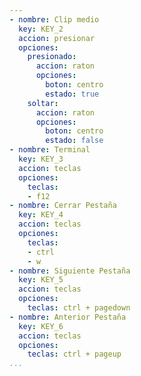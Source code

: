 ```yaml
---
- nombre: Clip medio
  key: KEY_2
  accion: presionar
  opciones:
    presionado:
      accion: raton
      opciones:
        boton: centro
        estado: true
    soltar:
      accion: raton
      opciones:
        boton: centro
        estado: false
- nombre: Terminal
  key: KEY_3
  accion: teclas
  opciones:
    teclas:
    - f12
- nombre: Cerrar Pestaña
  key: KEY_4
  accion: teclas
  opciones:
    teclas:
    - ctrl
    - w
- nombre: Siguiente Pestaña
  key: KEY_5
  accion: teclas
  opciones:
    teclas: ctrl + pagedown
- nombre: Anterior Pestaña
  key: KEY_6
  accion: teclas
  opciones:
    teclas: ctrl + pageup
...
```

